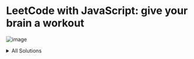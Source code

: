 # LeetCode with JavaScript: give your brain a workout
![image](https://user-images.githubusercontent.com/4119411/219785121-7a80a215-fb7d-46cb-bc66-1d9fd34302c5.png)

<details>
  <summary>All Solutions</summary>

1. № [1. Two Sum](solutions/1.%20Two%20Sum/script.ts)
1. № [2. Add Two Numbers](solutions/2.%20Add%20Two%20Numbers/script.ts)
1. № [3. Longest Substring Without Repeating Characters](solutions/3.%20Longest%20Substring%20Without%20Repeating%20Characters/script.ts)
1. № [4. Median of Two Sorted Arrays](solutions/4.%20Median%20of%20Two%20Sorted%20Arrays/script.ts)
1. № [5. Longest Palindromic Substring](solutions/5.%20Longest%20Palindromic%20Substring/script.ts)
1. № [6. Zigzag Conversion](solutions/6.%20Zigzag%20Conversion/script.ts)
1. № [7. Reverse Integer](solutions/7.%20Reverse%20Integer/script.ts)
1. № [8. String to Integer (atoi)](solutions/8.%20String%20to%20Integer%20(atoi)/script.ts)
1. № [9. Palindrome Number](solutions/9.%20Palindrome%20Number/script.ts)
1. № [11. Container With Most Water](solutions/11.%20Container%20With%20Most%20Water/script.ts)
1. № [12. Integer to Roman](solutions/12.%20Integer%20to%20Roman/script.ts)
1. № [13. Roman to Integer](solutions/13.%20Roman%20to%20Integer/script.ts)
1. № [14. Longest Common Prefix](solutions/14.%20Longest%20Common%20Prefix/script.ts)
1. № [15. 3Sum](solutions/15.%203Sum/script.ts)
1. № [16. 3Sum Closest](solutions/16.%203Sum%20Closest/script.ts)
1. № [17. Letter Combinations of a Phone Number](solutions/17.%20Letter%20Combinations%20of%20a%20Phone%20Number/script.ts)
1. № [19. Remove Nth Node From End of List](solutions/19.%20Remove%20Nth%20Node%20From%20End%20of%20List/script.ts)
1. № [20. Valid Parentheses](solutions/20.%20Valid%20Parentheses/script.ts)
1. № [21. Merge Two Sorted Lists](solutions/21.%20Merge%20Two%20Sorted%20Lists/script.ts)
1. № [22. Generate Parentheses](solutions/22.%20Generate%20Parentheses/script.ts)
1. № [23. Merge k Sorted Lists](solutions/23.%20Merge%20k%20Sorted%20Lists/script.ts)
1. № [24. Swap Nodes in Pairs](solutions/24.%20Swap%20Nodes%20in%20Pairs/script.ts)
1. № [26. Remove Duplicates from Sorted Array](solutions/26.%20Remove%20Duplicates%20from%20Sorted%20Array/script.ts)
1. № [27. Remove Element](solutions/27.%20Remove%20Element/script.ts)
1. № [28. Find the Index of the First Occurrence in a String](solutions/28.%20Find%20the%20Index%20of%20the%20First%20Occurrence%20in%20a%20String/script.ts)
1. № [33. Search in Rotated Sorted Array](solutions/33.%20Search%20in%20Rotated%20Sorted%20Array/script.ts)
1. № [34. Find First and Last Position of Element in Sorted Array](solutions/34.%20Find%20First%20and%20Last%20Position%20of%20Element%20in%20Sorted%20Array/script.ts)
1. № [35. Search Insert Position](solutions/35.%20Search%20Insert%20Position/script.ts)
1. № [36. Valid Sudoku](solutions/36.%20Valid%20Sudoku/script.ts)
1. № [40. Combination Sum II](solutions/40.%20Combination%20Sum%20II/script.ts)
1. № [41. First Missing Positive](solutions/41.%20First%20Missing%20Positive/script.ts)
1. № [42. Trapping Rain Water](solutions/42.%20Trapping%20Rain%20Water/script.ts)
1. № [49. Group Anagrams](solutions/49.%20Group%20Anagrams/script.ts)
1. № [50. Pow](solutions/50.%20Pow/script.ts)
1. № [54. Spiral Matrix](solutions/54.%20Spiral%20Matrix/script.ts)
1. № [57. Insert Interval](solutions/57.%20Insert%20Interval/script.ts)
1. № [58. Length of Last Word](solutions/58.%20Length%20of%20Last%20Word/script.ts)
1. № [59. Spiral Matrix II](solutions/59.%20Spiral%20Matrix%20II/script.ts)
1. № [62. Unique Paths](solutions/62.%20Unique%20Paths/script.ts)
1. № [67. Add Binary](solutions/67.%20Add%20Binary/script.ts)
1. № [70. Climbing Stairs](solutions/70.%20Climbing%20Stairs/script.ts)
1. № [71. Simplify Path](solutions/71.%20Simplify%20Path/script.ts)
1. № [74. Search a 2D Matrix](solutions/74.%20Search%20a%202D%20Matrix/script.ts)
1. № [75. Sort Colors](solutions/75.%20Sort%20Colors/script.ts)
1. № [76. Minimum Window Substring](solutions/76.%20Minimum%20Window%20Substring/script.ts)
1. № [77. Combinations](solutions/77.%20Combinations/script.ts)
1. № [78. Subsets](solutions/78.%20Subsets/script.ts)
1. № [79. Word Search](solutions/79.%20Word%20Search/script.ts)
1. № [85. Maximal Rectangle](solutions/85.%20Maximal%20Rectangle/script.ts)
1. № [86. Partition List](solutions/86.%20Partition%20List/script.ts)
1. № [91. Decode Ways](solutions/91.%20Decode%20Ways/script.ts)
1. № [94. Binary Tree Inorder Traversal](solutions/94.%20Binary%20Tree%20Inorder%20Traversal/script.ts)
1. № [98. Validate Binary Search Tree](solutions/98.%20Validate%20Binary%20Search%20Tree/script.ts)
1. № [100. Same Tree](solutions/100.%20Same%20Tree/script.ts)
1. № [101. Symmetric Tree](solutions/101.%20Symmetric%20Tree/script.ts)
1. № [102. Binary Tree Level Order Traversal](solutions/102.%20Binary%20Tree%20Level%20Order%20Traversal/script.ts)
1. № [103. Binary Tree Zigzag Level Order Traversal](solutions/103.%20Binary%20Tree%20Zigzag%20Level%20Order%20Traversal/script.ts)
1. № [104. Maximum Depth of Binary Tree](solutions/104.%20Maximum%20Depth%20of%20Binary%20Tree/script.ts)
1. № [109. Convert Sorted List to Binary Search Tree](solutions/109.%20Convert%20Sorted%20List%20to%20Binary%20Search%20Tree/script.ts)
1. № [110. Balanced Binary Tree](solutions/110.%20Balanced%20Binary%20Tree/script.ts)
1. № [111. Minimum Depth of Binary Tree](solutions/111.%20Minimum%20Depth%20of%20Binary%20Tree/script.ts)
1. № [119. Pascal's Triangle II](solutions/119.%20Pascal%27s%20Triangle%20II/script.ts)
1. № [121. Best Time to Buy and Sell Stock](solutions/121.%20Best%20Time%20to%20Buy%20and%20Sell%20Stock/script.ts)
1. № [125. Valid Palindrome](solutions/125.%20Valid%20Palindrome/script.ts)
1. № [128. Longest Consecutive Sequence](solutions/128.%20Longest%20Consecutive%20Sequence/script.ts)
1. № [129. Sum Root to Leaf Numbers](solutions/129.%20Sum%20Root%20to%20Leaf%20Numbers/script.ts)
1. № [131. Palindrome Partitioning](solutions/131.%20Palindrome%20Partitioning/script.ts)
1. № [137. Single Number II](solutions/137.%20Single%20Number%20II/script.ts)
1. № [139. Word Break](solutions/139.%20Word%20Break/script.ts)
1. № [140. Word Break II](solutions/140.%20Word%20Break%20II/script.ts)
1. № [141. Linked List Cycle](solutions/141.%20Linked%20List%20Cycle/script.ts)
1. № [142. Linked List Cycle II](solutions/142.%20Linked%20List%20Cycle%20II/script.ts)
1. № [143. Reorder List](solutions/143.%20Reorder%20List/script.ts)
1. № [145. Binary Tree Postorder Traversal](solutions/145.%20Binary%20Tree%20Postorder%20Traversal/script.ts)
1. № [146. LRU Cache](solutions/146.%20LRU%20Cache/script.ts)
1. № [150. Evaluate Reverse Polish Notation](solutions/150.%20Evaluate%20Reverse%20Polish%20Notation/script.ts)
1. № [153. Find Minimum in Rotated Sorted Array](solutions/153.%20Find%20Minimum%20in%20Rotated%20Sorted%20Array/script.ts)
1. № [155. Min Stack](solutions/155.%20Min%20Stack/script.ts)
1. № [165. Compare Version Numbers](solutions/165.%20Compare%20Version%20Numbers/script.ts)
1. № [167. Two Sum II - Input Array Is Sorted](solutions/167.%20Two%20Sum%20II%20-%20Input%20Array%20Is%20Sorted/script.ts)
1. № [168. Excel Sheet Column Title](solutions/168.%20Excel%20Sheet%20Column%20Title/script.ts)
1. № [169. Majority Element](solutions/169.%20Majority%20Element/script.ts)
1. № [190. Reverse Bits](solutions/190.%20Reverse%20Bits/script.ts)
1. № [191. Number of 1 Bits](solutions/191.%20Number%20of%201%20Bits/script.ts)
1. № [198. House Robber](solutions/198.%20House%20Robber/script.ts)
1. № [199. Binary Tree Right Side View](solutions/199.%20Binary%20Tree%20Right%20Side%20View/script.ts)
1. № [200. Number of Islands](solutions/200.%20Number%20of%20Islands/script.ts)
1. № [201. Bitwise AND of Numbers Range](solutions/201.%20Bitwise%20AND%20of%20Numbers%20Range/script.ts)
1. № [205. Isomorphic Strings](solutions/205.%20Isomorphic%20Strings/script.ts)
1. № [206. Reverse Linked List](solutions/206.%20Reverse%20Linked%20List/script.ts)
1. № [208. Implement Trie (Prefix Tree)](solutions/208.%20Implement%20Trie%20(Prefix%20Tree)/script.ts)
1. № [211. Design Add and Search Words Data Structure](solutions/211.%20Design%20Add%20and%20Search%20Words%20Data%20Structure/script.ts)
1. № [215. Kth Largest Element in an Array](solutions/215.%20Kth%20Largest%20Element%20in%20an%20Array/script.ts)
1. № [217. Contains Duplicate](solutions/217.%20Contains%20Duplicate/script.ts)
1. № [225. Implement Stack using Queues](solutions/225.%20Implement%20Stack%20using%20Queues/script.ts)
1. № [226. Invert Binary Tree](solutions/226.%20Invert%20Binary%20Tree/script.ts)
1. № [228. Summary Ranges](solutions/228.%20Summary%20Ranges/script.ts)
1. № [229. Majority Element II](solutions/229.%20Majority%20Element%20II/script.ts)
1. № [231. Power of Two](solutions/231.%20Power%20of%20Two/script.ts)
1. № [232. Implement Queue using Stacks](solutions/232.%20Implement%20Queue%20using%20Stacks/script.ts)
1. № [234. Palindrome Linked List](solutions/234.%20Palindrome%20Linked%20List/script.ts)
1. № [235. Lowest Common Ancestor of a Binary Search Tree](solutions/235.%20Lowest%20Common%20Ancestor%20of%20a%20Binary%20Search%20Tree/script.ts)
1. № [237. Delete Node in a Linked List](solutions/237.%20Delete%20Node%20in%20a%20Linked%20List/script.ts)
1. № [238. Product of Array Except Self](solutions/238.%20Product%20of%20Array%20Except%20Self/script.ts)
1. № [239. Sliding Window Maximum](solutions/239.%20Sliding%20Window%20Maximum/script.ts)
1. № [242. Valid Anagram](solutions/242.%20Valid%20Anagram/script.ts)
1. № [258. Add Digits](solutions/258.%20Add%20Digits/script.ts)
1. № [260. Single Number III](solutions/260.%20Single%20Number%20III/script.ts)
1. № [264. Ugly Number II](solutions/264.%20Ugly%20Number%20II/script.ts)
1. № [268. Missing Number](solutions/268.%20Missing%20Number/script.ts)
1. № [273. Integer to English Words](solutions/273.%20Integer%20to%20English%20Words/script.ts)
1. № [278. First Bad Version](solutions/278.%20First%20Bad%20Version/script.ts)
1. № [279. Perfect Squares](solutions/279.%20Perfect%20Squares/script.ts)
1. № [287. Find the Duplicate Number](solutions/287.%20Find%20the%20Duplicate%20Number/script.ts)
1. № [299. Bulls and Cows](solutions/299.%20Bulls%20and%20Cows/script.ts)
1. № [300. Longest Increasing Subsequence](solutions/300.%20Longest%20Increasing%20Subsequence/script.ts)
1. № [310. Minimum Height Trees](solutions/310.%20Minimum%20Height%20Trees/script.ts)
1. № [316. Remove Duplicate Letters](solutions/316.%20Remove%20Duplicate%20Letters/script.ts)
1. № [319. Bulb Switcher](solutions/319.%20Bulb%20Switcher/script.ts)
1. № [330. Patching Array](solutions/330.%20Patching%20Array/script.ts)
1. № [342. Power of Four](solutions/342.%20Power%20of%20Four/script.ts)
1. № [343. Integer Break](solutions/343.%20Integer%20Break/script.ts)
1. № [344. Reverse String](solutions/344.%20Reverse%20String/script.ts)
1. № [347. Top K Frequent Elements](solutions/347.%20Top%20K%20Frequent%20Elements/script.ts)
1. № [349. Intersection of Two Arrays](solutions/349.%20Intersection%20of%20Two%20Arrays/script.ts)
1. № [350. Intersection of Two Arrays II](solutions/350.%20Intersection%20of%20Two%20Arrays%20II/script.ts)
1. № [368. Largest Divisible Subset](solutions/368.%20Largest%20Divisible%20Subset/script.ts)
1. № [373. Find K Pairs with Smallest Sums](solutions/373.%20Find%20K%20Pairs%20with%20Smallest%20Sums/script.ts)
1. № [380. Insert Delete GetRandom O(1)](solutions/380.%20Insert%20Delete%20GetRandom%20O%281%29/script.ts)
1. № [382. Linked List Random Node](solutions/382.%20Linked%20List%20Random%20Node/script.ts)
1. № [383. Ransom Note](solutions/383.%20Ransom%20Note/script.ts)
1. № [387. First Unique Character in a String](solutions/387.%20First%20Unique%20Character%20in%20a%20String/script.ts)
1. № [392. Is Subsequence](solutions/392.%20Is%20Subsequence/script.ts)
1. № [394. Decode String](solutions/394.%20Decode%20String/script.ts)
1. № [399. Evaluate Division](solutions/399.%20Evaluate%20Division/script.ts)
1. № [402. Remove K Digits](solutions/402.%20Remove%20K%20Digits/script.ts)
1. № [403. Frog Jump](solutions/403.%20Frog%20Jump/script.ts)
1. № [404. Sum of Left Leaves](solutions/404.%20Sum%20of%20Left%20Leaves/script.ts)
1. № [409. Longest Palindrome](solutions/409.%20Longest%20Palindrome/script.ts)
1. № [424. Longest Repeating Character Replacement](solutions/424.%20Longest%20Repeating%20Character%20Replacement/script.ts)
1. № [435. Non-overlapping Intervals](solutions/435.%20Non-overlapping%20Intervals/script.ts)
1. № [438. Find All Anagrams in a String](solutions/438.%20Find%20All%20Anagrams%20in%20a%20String/script.ts)
1. № [442. Find All Duplicates in an Array](solutions/442.%20Find%20All%20Duplicates%20in%20an%20Array/script.ts)
1. № [443. String Compression](solutions/443.%20String%20Compression/script.ts)
1. № [445. Add Two Numbers II](solutions/445.%20Add%20Two%20Numbers%20II/script.ts)
1. № [446. Arithmetic Slices II - Subsequence](solutions/446.%20Arithmetic%20Slices%20II%20-%20Subsequence/script.ts)
1. № [451. Sort Characters By Frequency](solutions/451.%20Sort%20Characters%20By%20Frequency/script.ts)
1. № [452. Minimum Number of Arrows to Burst Balloons](solutions/452.%20Minimum%20Number%20of%20Arrows%20to%20Burst%20Balloons/script.ts)
1. № [455. Assign Cookies](solutions/455.%20Assign%20Cookies/script.ts)
1. № [458. Poor Pigs](solutions/458.%20Poor%20Pigs/script.ts)
1. № [459. Repeated Substring Pattern](solutions/459.%20Repeated%20Substring%20Pattern/script.ts)
1. № [463. Island Perimeter](solutions/463.%20Island%20Perimeter/script.ts)
1. № [476. Number Complement](solutions/476.%20Number%20Complement/script.ts)
1. № [486. Predict the Winner](solutions/486.%20Predict%20the%20Winner/script.ts)
1. № [501. Find Mode in Binary Search Tree](solutions/501.%20Find%20Mode%20in%20Binary%20Search%20Tree/script.ts)
1. № [502. IPO](solutions/502.%20IPO/script.ts)
1. № [506. Relative Ranks](solutions/506.%20Relative%20Ranks/script.ts)
1. № [509. Fibonacci Number](solutions/509.%20Fibonacci%20Number/script.ts)
1. № [513. Find Bottom Left Tree Value](solutions/513.%20Find%20Bottom%20Left%20Tree%20Value/script.ts)
1. № [514. Freedom Trail](solutions/514.%20Freedom%20Trail/script.ts)
1. № [515. Find Largest Value in Each Tree Row](solutions/515.%20Find%20Largest%20Value%20in%20Each%20Tree%20Row/script.ts)
1. № [516. Longest Palindromic Subsequence](solutions/516.%20Longest%20Palindromic%20Subsequence/script.ts)
1. № [518. Coin Change II](solutions/518.%20Coin%20Change%20II/script.ts)
1. № [521. Longest Uncommon Subsequence I](solutions/521.%20Longest%20Uncommon%20Subsequence%20I/script.ts)
1. № [523. Continuous Subarray Sum](solutions/523.%20Continuous%20Subarray%20Sum/script.ts)
1. № [525. Contiguous Array](solutions/525.%20Contiguous%20Array/script.ts)
1. № [530. Minimum Absolute Difference in BST](solutions/530.%20Minimum%20Absolute%20Difference%20in%20BST/script.ts)
1. № [538. Convert BST to Greater Tree](solutions/538.%20Convert%20BST%20to%20Greater%20Tree/script.ts)
1. № [540. Single Element in a Sorted Array](solutions/540.%20Single%20Element%20in%20a%20Sorted%20Array/script.ts)
1. № [543. Diameter of Binary Tree](solutions/543.%20Diameter%20of%20Binary%20Tree/script.ts)
1. № [547. Number of Provinces](solutions/547.%20Number%20of%20Provinces/script.ts)
1. № [552. Student Attendance Record II](solutions/552.%20Student%20Attendance%20Record%20II/script.ts)
1. № [560. Subarray Sum Equals K](solutions/560.%20Subarray%20Sum%20Equals%20K/script.ts)
1. № [564. Find the Closest Palindrome](solutions/564.%20Find%20the%20Closest%20Palindrome/script.ts)
1. № [572. Subtree of Another Tree](solutions/572.%20Subtree%20of%20Another%20Tree/script.ts)
1. № [576. Out of Boundary Paths](solutions/576.%20Out%20of%20Boundary%20Paths/script.ts)
1. № [589. N-ary Tree Preorder Traversal](solutions/589.%20N-ary%20Tree%20Preorder%20Traversal/script.ts)
1. № [590. N-ary Tree Postorder Traversal](solutions/590.%20N-ary%20Tree%20Postorder%20Traversal/script.ts)
1. № [592. Fraction Addition and Subtraction](solutions/592.%20Fraction%20Addition%20and%20Subtraction/script.ts)
1. № [605. Can Place Flowers](solutions/605.%20Can%20Place%20Flowers/script.ts)
1. № [606. Construct String from Binary Tree](solutions/606.%20Construct%20String%20from%20Binary%20Tree/script.ts)
1. № [621. Task Scheduler](solutions/621.%20Task%20Scheduler/script.ts)
1. № [623. Add One Row to Tree](solutions/623.%20Add%20One%20Row%20to%20Tree/script.ts)
1. № [624. Maximum Distance in Arrays](solutions/624.%20Maximum%20Distance%20in%20Arrays/script.ts)
1. № [629. K Inverse Pairs Array](solutions/629.%20K%20Inverse%20Pairs%20Array/script.ts)
1. № [633. Sum of Square Numbers](solutions/633.%20Sum%20of%20Square%20Numbers/script.ts)
1. № [645. Set Mismatch](solutions/645.%20Set%20Mismatch/script.ts)
1. № [647. Palindromic Substrings](solutions/647.%20Palindromic%20Substrings/script.ts)
1. № [648. Replace Words](solutions/648.%20Replace%20Words/script.ts)
1. № [649. Dota2 Senate](solutions/649.%20Dota2%20Senate/script.ts)
1. № [650. 2 Keys Keyboard](solutions/650.%202%20Keys%20Keyboard/script.ts)
1. № [661. Image Smoother](solutions/661.%20Image%20Smoother/script.ts)
1. № [664. Strange Printer](solutions/664.%20Strange%20Printer/script.ts)
1. № [678. Valid Parenthesis String](solutions/678.%20Valid%20Parenthesis%20String/script.ts)
1. № [688. Knight Probability in Chessboard](solutions/688.%20Knight%20Probability%20in%20Chessboard/script.ts)
1. № [692. Top K Frequent Words](solutions/692.%20Top%20K%20Frequent%20Words/script.ts)
1. № [703. Kth Largest Element in a Stream](solutions/703.%20Kth%20Largest%20Element%20in%20a%20Stream/script.ts)
1. № [704. Binary Search](solutions/704.%20Binary%20Search/script.ts)
1. № [705. Design HashSet](solutions/705.%20Design%20HashSet/script.ts)
1. № [706. Design HashMap](solutions/706.%20Design%20HashMap/script.ts)
1. № [712. Minimum ASCII Delete Sum for Two Strings](solutions/712.%20Minimum%20ASCII%20Delete%20Sum%20for%20Two%20Strings/script.ts)
1. № [713. Subarray Product Less Than K](solutions/713.%20Subarray%20Product%20Less%20Than%20K/script.ts)
1. № [714. Best Time to Buy and Sell Stock with Transaction Fee](solutions/714.%20Best%20Time%20to%20Buy%20and%20Sell%20Stock%20with%20Transaction%20Fee/script.ts)
1. № [719. Find K-th Smallest Pair Distance](solutions/719.%20Find%20K-th%20Smallest%20Pair%20Distance/script.ts)
1. № [724. Find Pivot Index](solutions/724.%20Find%20Pivot%20Index/script.ts)
1. № [726. Number of Atoms](solutions/726.%20Number%20of%20Atoms/script.ts)
1. № [733. Flood Fill](solutions/733.%20Flood%20Fill/script.ts)
1. № [735. Asteroid Collision](solutions/735.%20Asteroid%20Collision/script.ts)
1. № [739. Daily Temperatures](solutions/739.%20Daily%20Temperatures/script.ts)
1. № [744. Find Smallest Letter Greater Than Target](solutions/744.%20Find%20Smallest%20Letter%20Greater%20Than%20Target/script.ts)
1. № [746. Min Cost Climbing Stairs](solutions/746.%20Min%20Cost%20Climbing%20Stairs/script.ts)
1. № [752. Open the Lock](solutions/752.%20Open%20the%20Lock/script.ts)
1. № [767. Reorganize String](solutions/767.%20Reorganize%20String/script.ts)
1. № [779. K-th Symbol in Grammar](solutions/779.%20K-th%20Symbol%20in%20Grammar/script.ts)
1. № [783. Minimum Distance Between BST Nodes](solutions/783.%20Minimum%20Distance%20Between%20BST%20Nodes/script.ts)
1. № [786. K-th Smallest Prime Fraction](solutions/786.%20K-th%20Smallest%20Prime%20Fraction/script.ts)
1. № [787. Cheapest Flights Within K Stops](solutions/787.%20Cheapest%20Flights%20Within%20K%20Stops/script.ts)
1. № [791. Custom Sort String](solutions/791.%20Custom%20Sort%20String/script.ts)
1. № [802. Find Eventual Safe States](solutions/802.%20Find%20Eventual%20Safe%20States/script.ts)
1. № [808. Soup Servings](solutions/808.%20Soup%20Servings/script.ts)
1. № [826. Most Profit Assigning Work](solutions/826.%20Most%20Profit%20Assigning%20Work/script.ts)
1. № [834. Sum of Distances in Tree](solutions/834.%20Sum%20of%20Distances%20in%20Tree/script.ts)
1. № [840. Magic Squares In Grid](solutions/840.%20Magic%20Squares%20In%20Grid/script.ts)
1. № [844. Backspace String Compare](solutions/844.%20Backspace%20String%20Compare/script.ts)
1. № [846. Hand of Straights](solutions/846.%20Hand%20of%20Straights/script.ts)
1. № [852. Peak Index in a Mountain Array](solutions/852.%20Peak%20Index%20in%20a%20Mountain%20Array/script.ts)
1. № [853. Car Fleet](solutions/853.%20Car%20Fleet/script.ts)
1. № [857. Minimum Cost to Hire K Workers](solutions/857.%20Minimum%20Cost%20to%20Hire%20K%20Workers/script.ts)
1. № [859. Buddy Strings](solutions/859.%20Buddy%20Strings/script.ts)
1. № [860. Lemonade Change](solutions/860.%20Lemonade%20Change/script.ts)
1. № [861. Score After Flipping Matrix](solutions/861.%20Score%20After%20Flipping%20Matrix/script.ts)
1. № [863. All Nodes Distance K in Binary Tree](solutions/863.%20All%20Nodes%20Distance%20K%20in%20Binary%20Tree/script.ts)
1. № [867. Transpose Matrix](solutions/867.%20Transpose%20Matrix/script.ts)
1. № [872. Leaf-Similar Trees](solutions/872.%20Leaf-Similar%20Trees/script.ts)
1. № [875. Koko Eating Bananas](solutions/875.%20Koko%20Eating%20Bananas/script.ts)
1. № [876. Middle of the Linked List](solutions/876.%20Middle%20of%20the%20Linked%20List/script.ts)
1. № [880. Decoded String at Index](solutions/880.%20Decoded%20String%20at%20Index/script.ts)
1. № [881. Boats to Save People](solutions/881.%20Boats%20to%20Save%20People/script.ts)
1. № [885. Spiral Matrix III](solutions/885.%20Spiral%20Matrix%20III/script.ts)
1. № [907. Sum of Subarray Minimums](solutions/907.%20Sum%20of%20Subarray%20Minimums/script.ts)
1. № [912. Sort an Array](solutions/912.%20Sort%20an%20Array/script.ts)
1. № [920. Number of Music Playlists](solutions/920.%20Number%20of%20Music%20Playlists/script.ts)
1. № [930. Binary Subarrays With Sum](solutions/930.%20Binary%20Subarrays%20With%20Sum/script.ts)
1. № [931. Minimum Falling Path Sum](solutions/931.%20Minimum%20Falling%20Path%20Sum/script.ts)
1. № [934. Shortest Bridge](solutions/934.%20Shortest%20Bridge/script.ts)
1. № [935. Knight Dialer](solutions/935.%20Knight%20Dialer/script.ts)
1. № [938. Range Sum of BST](solutions/938.%20Range%20Sum%20of%20BST/script.ts)
1. № [945. Minimum Increment to Make Array Unique](solutions/945.%20Minimum%20Increment%20to%20Make%20Array%20Unique/script.ts)
1. № [946. Validate Stack Sequences](solutions/946.%20Validate%20Stack%20Sequences/script.ts)
1. № [947. Most Stones Removed with Same Row or Column](solutions/947.%20Most%20Stones%20Removed%20with%20Same%20Row%20or%20Column/script.ts)
1. № [948. Bag of Tokens](solutions/948.%20Bag%20of%20Tokens/script.ts)
1. № [950. Reveal Cards In Increasing Order](solutions/950.%20Reveal%20Cards%20In%20Increasing%20Order/script.ts)
1. № [956. Tallest Billboard](solutions/956.%20Tallest%20Billboard/script.ts)
1. № [958. Check Completeness of a Binary Tree](solutions/958.%20Check%20Completeness%20of%20a%20Binary%20Tree/script.ts)
1. № [959. Regions Cut By Slashes](solutions/959.%20Regions%20Cut%20By%20Slashes/script.ts)
1. № [974. Subarray Sums Divisible by K](solutions/974.%20Subarray%20Sums%20Divisible%20by%20K/script.ts)
1. № [977. Squares of a Sorted Array](solutions/977.%20Squares%20of%20a%20Sorted%20Array/script.ts)
1. № [979. Distribute Coins in Binary Tree](solutions/979.%20Distribute%20Coins%20in%20Binary%20Tree/script.ts)
1. № [981. Time Based Key-Value Store](solutions/981.%20Time%20Based%20Key-Value%20Store/script.ts)
1. № [988. Smallest String Starting From Leaf](solutions/988.%20Smallest%20String%20Starting%20From%20Leaf/script.ts)
1. № [989. Add to Array-Form of Integer](solutions/989.%20Add%20to%20Array-Form%20of%20Integer/script.ts)
1. № [992. Subarrays with K Different Integers](solutions/992.%20Subarrays%20with%20K%20Different%20Integers/script.ts)
1. № [995. Minimum Number of K Consecutive Bit Flips](solutions/995.%20Minimum%20Number%20of%20K%20Consecutive%20Bit%20Flips/script.ts)
1. № [997. Find the Town Judge](solutions/997.%20Find%20the%20Town%20Judge/script.ts)
1. № [1002. Find Common Characters](solutions/1002.%20Find%20Common%20Characters/script.ts)
1. № [1009. Complement of Base 10 Integer](solutions/1009.%20Complement%20of%20Base%2010%20Integer/script.ts)
1. № [1020. Number of Enclaves](solutions/1020.%20Number%20of%20Enclaves/script.ts)
1. № [1026. Maximum Difference Between Node and Ancestor](solutions/1026.%20Maximum%20Difference%20Between%20Node%20and%20Ancestor/script.ts)
1. № [1027. Longest Arithmetic Subsequence](solutions/1027.%20Longest%20Arithmetic%20Subsequence/script.ts)
1. № [1035. Uncrossed Lines](solutions/1035.%20Uncrossed%20Lines/script.ts)
1. № [1038. Binary Search Tree to Greater Sum Tree](solutions/1038.%20Binary%20Search%20Tree%20to%20Greater%20Sum%20Tree/script.ts)
1. № [1043. Partition Array for Maximum Sum](solutions/1043.%20Partition%20Array%20for%20Maximum%20Sum/script.ts)
1. № [1046. Last Stone Weight](solutions/1046.%20Last%20Stone%20Weight/script.ts)
1. № [1052. Grumpy Bookstore Owner](solutions/1052.%20Grumpy%20Bookstore%20Owner/script.ts)
1. № [1074. Number of Submatrices That Sum to Target](solutions/1074.%20Number%20of%20Submatrices%20That%20Sum%20to%20Target/script.ts)
1. № [1091. Shortest Path in Binary Matrix](solutions/1091.%20Shortest%20Path%20in%20Binary%20Matrix/script.ts)
1. № [1105. Filling Bookcase Shelves](solutions/1105.%20Filling%20Bookcase%20Shelves/script.ts)
1. № [1110. Delete Nodes And Return Forest](solutions/1110.%20Delete%20Nodes%20And%20Return%20Forest/script.ts)
1. № [1122. Relative Sort Array](solutions/1122.%20Relative%20Sort%20Array/script.ts)
1. № [1125. Smallest Sufficient Team](solutions/1125.%20Smallest%20Sufficient%20Team/script.ts)
1. № [1137. N-th Tribonacci Number](solutions/1137.%20N-th%20Tribonacci%20Number/script.ts)
1. № [1140. Stone Game II](solutions/1140.%20Stone%20Game%20II/script.ts)
1. № [1143. Longest Common Subsequence](solutions/1143.%20Longest%20Common%20Subsequence/script.ts)
1. № [1146. Snapshot Array](solutions/1146.%20Snapshot%20Array/script.ts)
1. № [1155. Number of Dice Rolls With Target Sum](solutions/1155.%20Number%20of%20Dice%20Rolls%20With%20Target%20Sum/script.ts)
1. № [1160. Find Words That Can Be Formed by Characters](solutions/1160.%20Find%20Words%20That%20Can%20Be%20Formed%20by%20Characters/script.ts)
1. № [1161. Maximum Level Sum of a Binary Tree](solutions/1161.%20Maximum%20Level%20Sum%20of%20a%20Binary%20Tree/script.ts)
1. № [1171. Remove Zero Sum Consecutive Nodes from Linked List](solutions/1171.%20Remove%20Zero%20Sum%20Consecutive%20Nodes%20from%20Linked%20List/script.ts)
1. № [1190. Reverse Substrings Between Each Pair of Parentheses](solutions/1190.%20Reverse%20Substrings%20Between%20Each%20Pair%20of%20Parentheses/script.ts)
1. № [1207. Unique Number of Occurrences](solutions/1207.%20Unique%20Number%20of%20Occurrences/script.ts)
1. № [1208. Get Equal Substrings Within Budget](solutions/1208.%20Get%20Equal%20Substrings%20Within%20Budget/script.ts)
1. № [1218. Longest Arithmetic Subsequence of Given Difference](solutions/1218.%20Longest%20Arithmetic%20Subsequence%20of%20Given%20Difference/script.ts)
1. № [1219. Path with Maximum Gold](solutions/1219.%20Path%20with%20Maximum%20Gold/script.ts)
1. № [1220. Count Vowels Permutation](solutions/1220.%20Count%20Vowels%20Permutation/script.ts)
1. № [1232. Check If It Is a Straight Line](solutions/1232.%20Check%20If%20It%20Is%20a%20Straight%20Line/script.ts)
1. № [1235. Maximum Profit in Job Scheduling](solutions/1235.%20Maximum%20Profit%20in%20Job%20Scheduling/script.ts)
1. № [1239. Maximum Length of a Concatenated String with Unique Characters](solutions/1239.%20Maximum%20Length%20of%20a%20Concatenated%20String%20with%20Unique%20Characters/script.ts)
1. № [1248. Count Number of Nice Subarrays](solutions/1248.%20Count%20Number%20of%20Nice%20Subarrays/script.ts)
1. № [1249. Minimum Remove to Make Valid Parentheses](solutions/1249.%20Minimum%20Remove%20to%20Make%20Valid%20Parentheses/script.ts)
1. № [1254. Number of Closed Islands](solutions/1254.%20Number%20of%20Closed%20Islands/script.ts)
1. № [1255. Maximum Score Words Formed by Letters](solutions/1255.%20Maximum%20Score%20Words%20Formed%20by%20Letters/script.ts)
1. № [1266. Minimum Time Visiting All Points](solutions/1266.%20Minimum%20Time%20Visiting%20All%20Points/script.ts)
1. № [1287. Element Appearing More Than 25% In Sorted Array](solutions/1287.%20Element%20Appearing%20More%20Than%2025%25%20In%20Sorted%20Array/script.ts)
1. № [1289. Minimum Falling Path Sum II](solutions/1289.%20Minimum%20Falling%20Path%20Sum%20II/script.ts)
1. № [1291. Sequential Digits](solutions/1291.%20Sequential%20Digits/script.ts)
1. № [1312. Minimum Insertion Steps to Make a String Palindrome](solutions/1312.%20Minimum%20Insertion%20Steps%20to%20Make%20a%20String%20Palindrome/script.ts)
1. № [1318. Minimum Flips to Make a OR b Equal to c](solutions/1318.%20Minimum%20Flips%20to%20Make%20a%20OR%20b%20Equal%20to%20c/script.ts)
1. № [1325. Delete Leaves With a Given Value](solutions/1325.%20Delete%20Leaves%20With%20a%20Given%20Value/script.ts)
1. № [1334. Find the City With the Smallest Number of Neighbors at a Threshold Distance](solutions/1334.%20Find%20the%20City%20With%20the%20Smallest%20Number%20of%20Neighbors%20at%20a%20Threshold%20Distance/script.ts)
1. № [1335. Minimum Difficulty of a Job Schedule](solutions/1335.%20Minimum%20Difficulty%20of%20a%20Job%20Schedule/script.ts)
1. № [1347. Minimum Number of Steps to Make Two Strings Anagram](solutions/1347.%20Minimum%20Number%20of%20Steps%20to%20Make%20Two%20Strings%20Anagram/script.ts)
1. № [1351. Count Negative Numbers in a Sorted Matrix](solutions/1351.%20Count%20Negative%20Numbers%20in%20a%20Sorted%20Matrix/script.ts)
1. № [1356. Sort Integers by The Number of 1 Bits](solutions/1356.%20Sort%20Integers%20by%20The%20Number%20of%201%20Bits/script.ts)
1. № [1372. Longest ZigZag Path in a Binary Tree](solutions/1372.%20Longest%20ZigZag%20Path%20in%20a%20Binary%20Tree/script.ts)
1. № [1380. Lucky Numbers in a Matrix](solutions/1380.%20Lucky%20Numbers%20in%20a%20Matrix/script.ts)
1. № [1382. Balance a Binary Search Tree](solutions/1382.%20Balance%20a%20Binary%20Search%20Tree/script.ts)
1. № [1395. Count Number of Teams](solutions/1395.%20Count%20Number%20of%20Teams/script.ts)
1. № [1396. Design Underground System](solutions/1396.%20Design%20Underground%20System/script.ts)
1. № [1404. Number of Steps to Reduce a Number in Binary Representation to One](solutions/1404.%20Number%20of%20Steps%20to%20Reduce%20a%20Number%20in%20Binary%20Representation%20to%20One/script.ts)
1. № [1424. Diagonal Traverse II](solutions/1424.%20Diagonal%20Traverse%20II/script.ts)
1. № [1431. Kids With the Greatest Number of Candies](solutions/1431.%20Kids%20With%20the%20Greatest%20Number%20of%20Candies/script.ts)
1. № [1436. Destination City](solutions/1436.%20Destination%20City/script.ts)
1. № [1422. Maximum Score After Splitting a String](solutions/1422.%20Maximum%20Score%20After%20Splitting%20a%20String/script.ts)
1. № [1438. Longest Continuous Subarray With Absolute Diff Less Than or Equal to Limit](solutions/1438.%20Longest%20Continuous%20Subarray%20With%20Absolute%20Diff%20Less%20Than%20or%20Equal%20to%20Limit/script.ts)
1. № [1441. Build an Array With Stack Operations](solutions/1441.%20Build%20an%20Array%20With%20Stack%20Operations/script.ts)
1. № [1442. Count Triplets That Can Form Two Arrays of Equal XOR](solutions/1442.%20Count%20Triplets%20That%20Can%20Form%20Two%20Arrays%20of%20Equal%20XOR/script.ts)
1. № [1448. Count Good Nodes in Binary Tree](solutions/1448.%20Count%20Good%20Nodes%20in%20Binary%20Tree/script.ts)
1. № [1456. Maximum Number of Vowels in a Substring of Given Length](solutions/1456.%20Maximum%20Number%20of%20Vowels%20in%20a%20Substring%20of%20Given%20Length/script.ts)
1. № [1457. Pseudo-Palindromic Paths in a Binary Tree](solutions/1457.%20Pseudo-Palindromic%20Paths%20in%20a%20Binary%20Tree/script.ts)
1. № [1460. Make Two Arrays Equal by Reversing Subarrays](solutions/1460.%20Make%20Two%20Arrays%20Equal%20by%20Reversing%20Subarrays/script.ts)
1. № [1463. Cherry Pickup II](solutions/1463.%20Cherry%20Pickup%20II/script.ts)
1. № [1464. Maximum Product of Two Elements in an Array](solutions/1464.%20Maximum%20Product%20of%20Two%20Elements%20in%20an%20Array/script.ts)
1. № [1472. Design Browser History](solutions/1472.%20Design%20Browser%20History/script.ts)
1. № [1480. Running Sum of 1d Array](solutions/1480.%20Running%20Sum%20of%201d%20Array/script.ts)
1. № [1481. Least Number of Unique Integers after K Removals](solutions/1481.%20Least%20Number%20of%20Unique%20Integers%20after%20K%20Removals/script.ts)
1. № [1482. Minimum Number of Days to Make m Bouquets](solutions/1482.%20Minimum%20Number%20of%20Days%20to%20Make%20m%20Bouquets/script.ts)
1. № [1491. Average Salary Excluding the Minimum and Maximum Salary](solutions/1491.%20Average%20Salary%20Excluding%20the%20Minimum%20and%20Maximum%20Salary/script.ts)
1. № [1493. Longest Subarray of 1's After Deleting One Element](solutions/1493.%20Longest%20Subarray%20of%201%27s%20After%20Deleting%20One%20Element/script.ts)
1. № [1496. Path Crossing](solutions/1496.%20Path%20Crossing/script.ts)
1. № [1498. Number of Subsequences That Satisfy the Given Sum Condition](solutions/1498.%20Number%20of%20Subsequences%20That%20Satisfy%20the%20Given%20Sum%20Condition/script.ts)
1. № [1502. Can Make Arithmetic Progression From Sequence](solutions/1502.%20Can%20Make%20Arithmetic%20Progression%20From%20Sequence/script.ts)
1. № [1503. Last Moment Before All Ants Fall Out of a Plank](solutions/1503.%20Last%20Moment%20Before%20All%20Ants%20Fall%20Out%20of%20a%20Plank/script.ts)
1. № [1508. Range Sum of Sorted Subarray Sums](solutions/1508.%20Range%20Sum%20of%20Sorted%20Subarray%20Sums/script.ts)
1. № [1509. Minimum Difference Between Largest and Smallest Value in Three Moves](solutions/1509.%20Minimum%20Difference%20Between%20Largest%20and%20Smallest%20Value%20in%20Three%20Moves/script.ts)
1. № [1512. Number of Good Pairs](solutions/1512.%20Number%20of%20Good%20Pairs/script.ts)
1. № [1514. Path with Maximum Probability](solutions/1514.%20Path%20with%20Maximum%20Probability/script.ts)
1. № [1518. Water Bottles](solutions/1518.%20Water%20Bottles/script.ts)
1. № [1523. Count Odd Numbers in an Interval Range](solutions/1523.%20Count%20Odd%20Numbers%20in%20an%20Interval%20Range/script.ts)
1. № [1530. Number of Good Leaf Nodes Pairs](solutions/1530.%20Number%20of%20Good%20Leaf%20Nodes%20Pairs/script.ts)
1. № [1531. String Compression II](solutions/1531.%20String%20Compression%20II/script.ts)
1. № [1535. Find the Winner of an Array Game](solutions/1535.%20Find%20the%20Winner%20of%20an%20Array%20Game/script.ts)
1. № [1539. Kth Missing Positive Number](solutions/1539.%20Kth%20Missing%20Positive%20Number/script.ts)
1. № [1544. Make The String Great](solutions/1544.%20Make%20The%20String%20Great/script.ts)
1. № [1550. Three Consecutive Odds](solutions/1550.%20Three%20Consecutive%20Odds/script.ts)
1. № [1552. Magnetic Force Between Two Balls](solutions/1552.%20Magnetic%20Force%20Between%20Two%20Balls/script.ts)
1. № [1561. Maximum Number of Coins You Can Get](solutions/1561.%20Maximum%20Number%20of%20Coins%20You%20Can%20Get/script.ts)
1. № [1568. Minimum Number of Days to Disconnect Island](solutions/1568.%20Minimum%20Number%20of%20Days%20to%20Disconnect%20Island/script.ts)
1. № [1572. Matrix Diagonal Sum](solutions/1572.%20Matrix%20Diagonal%20Sum/script.ts)
1. № [1575. Count All Possible Routes](solutions/1575.%20Count%20All%20Possible%20Routes/script.ts)
1. № [1578. Minimum Time to Make Rope Colorful](solutions/1578.%20Minimum%20Time%20to%20Make%20Rope%20Colorful/script.ts)
1. № [1579. Remove Max Number of Edges to Keep Graph Fully Traversable](solutions/1579.%20Remove%20Max%20Number%20of%20Edges%20to%20Keep%20Graph%20Fully%20Traversable/script.ts)
1. № [1582. Special Positions in a Binary Matrix](solutions/1582.%20Special%20Positions%20in%20a%20Binary%20Matrix/script.ts)
1. № [1598. Crawler Log Folder](solutions/1598.%20Crawler%20Log%20Folder/script.ts)
1. № [1603. Design Parking System](solutions/1603.%20Design%20Parking%20System/script.ts)
1. № [1605. Find Valid Matrix Given Row and Column Sums](solutions/1605.%20Find%20Valid%20Matrix%20Given%20Row%20and%20Column%20Sums/script.ts)
1. № [1608. Special Array With X Elements Greater Than or Equal X](solutions/1608.%20Special%20Array%20With%20X%20Elements%20Greater%20Than%20or%20Equal%20X/script.ts)
1. № [1609. Even Odd Tree](solutions/1609.%20Even%20Odd%20Tree/script.ts)
1. № [1611. Minimum One Bit Operations to Make Integers Zero](solutions/1611.%20Minimum%20One%20Bit%20Operations%20to%20Make%20Integers%20Zero/script.ts)
1. № [1614. Maximum Nesting Depth of the Parentheses](solutions/1614.%20Maximum%20Nesting%20Depth%20of%20the%20Parentheses/script.ts)
1. № [1624. Largest Substring Between Two Equal Characters](solutions/1624.%20Largest%20Substring%20Between%20Two%20Equal%20Characters/script.ts)
1. № [1630. Arithmetic Subarrays](solutions/1630.%20Arithmetic%20Subarrays/script.ts)
1. № [1636. Sort Array by Increasing Frequency](solutions/1636.%20Sort%20Array%20by%20Increasing%20Frequency/script.ts)
1. № [1637. Widest Vertical Area Between Two Points Containing No Points](solutions/1637.%20Widest%20Vertical%20Area%20Between%20Two%20Points%20Containing%20No%20Points/script.ts)
1. № [1642. Furthest Building You Can Reach](solutions/1642.%20Furthest%20Building%20You%20Can%20Reach/script.ts)
1. № [1653. Minimum Deletions to Make String Balanced](solutions/1653.%20Minimum%20Deletions%20to%20Make%20String%20Balanced/script.ts)
1. № [1657. Determine if Two Strings Are Close](solutions/1657.%20Determine%20if%20Two%20Strings%20Are%20Close/script.ts)
1. № [1662. Check If Two String Arrays are Equivalent](solutions/1662.%20Check%20If%20Two%20String%20Arrays%20are%20Equivalent/script.ts)
1. № [1669. Merge In Between Linked Lists](solutions/1669.%20Merge%20In%20Between%20Linked%20Lists/script.ts)
1. № [1685. Sum of Absolute Differences in a Sorted Array](solutions/1685.%20Sum%20of%20Absolute%20Differences%20in%20a%20Sorted%20Array/script.ts)
1. № [1688. Count of Matches in Tournament](solutions/1688.%20Count%20of%20Matches%20in%20Tournament/script.ts)
1. № [1700. Number of Students Unable to Eat Lunch](solutions/1700.%20Number%20of%20Students%20Unable%20to%20Eat%20Lunch/script.ts)
1. № [1701. Average Waiting Time](solutions/1701.%20Average%20Waiting%20Time/script.ts)
1. № [1704. Determine if String Halves Are Alike](solutions/1704.%20Determine%20if%20String%20Halves%20Are%20Alike/script.ts)
1. № [1716. Calculate Money in Leetcode Bank](solutions/1716.%20Calculate%20Money%20in%20Leetcode%20Bank/script.ts)
1. № [1717. Maximum Score From Removing Substrings](solutions/1717.%20Maximum%20Score%20From%20Removing%20Substrings/script.ts)
1. № [1721. Swapping Nodes in a Linked List](solutions/1721.%20Swapping%20Nodes%20in%20a%20Linked%20List/script.ts)
1. № [1727. Largest Submatrix With Rearrangements](solutions/1727.%20Largest%20Submatrix%20With%20Rearrangements/script.ts)
1. № [1732. Find the Highest Altitude](solutions/1732.%20Find%20the%20Highest%20Altitude/script.ts)
1. № [1743. Restore the Array From Adjacent Pairs](solutions/1743.%20Restore%20the%20Array%20From%20Adjacent%20Pairs/script.ts)
1. № [1750. Minimum Length of String After Deleting Similar Ends](solutions/1750.%20Minimum%20Length%20of%20String%20After%20Deleting%20Similar%20Ends/script.ts)
1. № [1758. Minimum Changes To Make Alternating Binary String](solutions/1758.%20Minimum%20Changes%20To%20Make%20Alternating%20Binary%20String/script.ts)
1. № [1759. Count Number of Homogenous Substrings](solutions/1759.%20Count%20Number%20of%20Homogenous%20Substrings/script.ts)
1. № [1768. Merge Strings Alternately](solutions/1768.%20Merge%20Strings%20Alternately/script.ts)
1. № [1791. Find Center of Star Graph](solutions/1791.%20Find%20Center%20of%20Star%20Graph/script.ts)
1. № [1793. Maximum Score of a Good Subarray](solutions/1793.%20Maximum%20Score%20of%20a%20Good%20Subarray/script.ts)
1. № [1799. Maximize Score After N Operations](solutions/1799.%20Maximize%20Score%20After%20N%20Operations/script.ts)
1. № [1802. Maximum Value at a Given Index in a Bounded Array](solutions/1802.%20Maximum%20Value%20at%20a%20Given%20Index%20in%20a%20Bounded%20Array/script.ts)
1. № [1814. Count Nice Pairs in an Array](solutions/1814.%20Count%20Nice%20Pairs%20in%20an%20Array/script.ts)
1. № [1822. Sign of the Product of an Array](solutions/1822.%20Sign%20of%20the%20Product%20of%20an%20Array/script.ts)
1. № [1823. Find the Winner of the Circular Game](solutions/1823.%20Find%20the%20Winner%20of%20the%20Circular%20Game/script.ts)
1. № [1838. Frequency of the Most Frequent Element](solutions/1838.%20Frequency%20of%20the%20Most%20Frequent%20Element/script.ts)
1. № [1845. Seat Reservation Manager](solutions/1845.%20Seat%20Reservation%20Manager/script.ts)
1. № [1846. Maximum Element After Decreasing and Rearranging](solutions/1846.%20Maximum%20Element%20After%20Decreasing%20and%20Rearranging/script.ts)
1. № [1863. Sum of All Subset XOR Totals](solutions/1863.%20Sum%20of%20All%20Subset%20XOR%20Totals/script.ts)
1. № [1870. Minimum Speed to Arrive on Time](solutions/1870.%20Minimum%20Speed%20to%20Arrive%20on%20Time/script.ts)
1. № [1877. Minimize Maximum Pair Sum in Array](solutions/1877.%20Minimize%20Maximum%20Pair%20Sum%20in%20Array/script.ts)
1. № [1887. Reduction Operations to Make the Array Elements Equal](solutions/1887.%20Reduction%20Operations%20to%20Make%20the%20Array%20Elements%20Equal/script.ts)
1. № [1897. Redistribute Characters to Make All Strings Equal](solutions/1897.%20Redistribute%20Characters%20to%20Make%20All%20Strings%20Equal/script.ts)
1. № [1903. Largest Odd Number in String](solutions/1903.%20Largest%20Odd%20Number%20in%20String/script.ts)
1. № [1905. Count Sub Islands](solutions/1905.%20Count%20Sub%20Islands/script.ts)
1. № [1913. Maximum Product Difference Between Two Pairs](solutions/1913.%20Maximum%20Product%20Difference%20Between%20Two%20Pairs/script.ts)
1. № [1915. Number of Wonderful Substrings](solutions/1915.%20Number%20of%20Wonderful%20Substrings/script.ts)
1. № [1921. Eliminate Maximum Number of Monsters](solutions/1921.%20Eliminate%20Maximum%20Number%20of%20Monsters/script.ts)
1. № [1930. Unique Length-3 Palindromic Subsequences](solutions/1930.%20Unique%20Length-3%20Palindromic%20Subsequences/script.ts)
1. № [1937. Maximum Number of Points with Cost](solutions/1937.%20Maximum%20Number%20of%20Points%20with%20Cost/script.ts)
1. № [1971. Find if Path Exists in Graph](solutions/1971.%20Find%20if%20Path%20Exists%20in%20Graph/script.ts)
1. № [1980. Find Unique Binary String](solutions/1980.%20Find%20Unique%20Binary%20String/script.ts)
1. № [1992. Find All Groups of Farmland](solutions/1992.%20Find%20All%20Groups%20of%20Farmland/script.ts)
1. № [2000. Reverse Prefix of Word](solutions/2000.%20Reverse%20Prefix%20of%20Word/script.ts)
1. № [2024. Maximize the Confusion of an Exam](solutions/2024.%20Maximize%20the%20Confusion%20of%20an%20Exam/script.ts)
1. № [2037. Minimum Number of Moves to Seat Everyone](solutions/2037.%20Minimum%20Number%20of%20Moves%20to%20Seat%20Everyone/script.ts)
1. № [2045. Second Minimum Time to Reach Destination](solutions/2045.%20Second%20Minimum%20Time%20to%20Reach%20Destination/script.ts)
1. № [2053. Kth Distinct String in an Array](solutions/2053.%20Kth%20Distinct%20String%20in%20an%20Array/script.ts)
1. № [2058. Find the Minimum and Maximum Number of Nodes Between Critical Points](solutions/2058.%20Find%20the%20Minimum%20and%20Maximum%20Number%20of%20Nodes%20Between%20Critical%20Points/script.ts)
1. № [2073. Time Needed to Buy Tickets](solutions/2073.%20Time%20Needed%20to%20Buy%20Tickets/script.ts)
1. № [2090. K Radius Subarray Averages](solutions/2090.%20K%20Radius%20Subarray%20Averages/script.ts)
1. № [2092. Find All People With Secret](solutions/2092.%20Find%20All%20People%20With%20Secret/script.ts)
1. № [2096. Step-By-Step Directions From a Binary Tree Node to Another](solutions/2096.%20Step-By-Step%20Directions%20From%20a%20Binary%20Tree%20Node%20to%20Another/script.ts)
1. № [2108. Find First Palindromic String in the Array](solutions/2108.%20Find%20First%20Palindromic%20String%20in%20the%20Array/script.ts)
1. № [2125. Number of Laser Beams in a Bank](solutions/2125.%20Number%20of%20Laser%20Beams%20in%20a%20Bank/script.ts)
1. № [2130. Maximum Twin Sum of a Linked List](solutions/2130.%20Maximum%20Twin%20Sum%20of%20a%20Linked%20List/script.ts)
1. № [2134. Minimum Swaps to Group All 1's Together II](solutions/2134.%20Minimum%20Swaps%20to%20Group%20All%201%27s%20Together%20II/script.ts)
1. № [2140. Solving Questions With Brainpower](solutions/2140.%20Solving%20Questions%20With%20Brainpower/script.ts)
1. № [2147. Number of Ways to Divide a Long Corridor](solutions/2147.%20Number%20of%20Ways%20to%20Divide%20a%20Long%20Corridor/script.ts)
1. № [2149. Rearrange Array Elements by Sign](solutions/2149.%20Rearrange%20Array%20Elements%20by%20Sign/script.ts)
1. № [2181. Merge Nodes in Between Zeros](solutions/2181.%20Merge%20Nodes%20in%20Between%20Zeros/script.ts)
1. № [2187. Minimum Time to Complete Trips](solutions/2187.%20Minimum%20Time%20to%20Complete%20Trips/script.ts)
1. № [2191. Sort the Jumbled Numbers](solutions/2191.%20Sort%20the%20Jumbled%20Numbers/script.ts)
1. № [2192. All Ancestors of a Node in a Directed Acyclic Graph](solutions/2192.%20All%20Ancestors%20of%20a%20Node%20in%20a%20Directed%20Acyclic%20Graph/script.ts)
1. № [2196. Create Binary Tree From Descriptions](solutions/2196.%20Create%20Binary%20Tree%20From%20Descriptions/script.ts)
1. № [2215. Find the Difference of Two Arrays](solutions/2215.%20Find%20the%20Difference%20of%20Two%20Arrays/script.ts)
1. № [2225. Find Players With Zero or One Losses](solutions/2225.%20Find%20Players%20With%20Zero%20or%20One%20Losses/script.ts)
1. № [2235. Add Two Integers](solutions/2235.%20Add%20Two%20Integers/script.ts)
1. № [2236. Root Equals Sum of Children](solutions/2236.%20Root%20Equals%20Sum%20of%20Children/script.ts)
1. № [2264. Largest 3-Same-Digit Number in String](solutions/2264.%20Largest%203-Same-Digit%20Number%20in%20String/script.ts)
1. № [2265. Count Nodes Equal to Average of Subtree](solutions/2265.%20Count%20Nodes%20Equal%20to%20Average%20of%20Subtree/script.ts)
1. № [2285. Maximum Total Importance of Roads](solutions/2285.%20Maximum%20Total%20Importance%20of%20Roads/script.ts)
1. № [2300. Successful Pairs of Spells and Potions](solutions/2300.%20Successful%20Pairs%20of%20Spells%20and%20Potions/script.ts)
1. № [2305. Fair Distribution of Cookies](solutions/2305.%20Fair%20Distribution%20of%20Cookies/script.ts)
1. № [2331. Evaluate Boolean Binary Tree](solutions/2331.%20Evaluate%20Boolean%20Binary%20Tree/script.ts)
1. № [2336. Smallest Number in Infinite Set](solutions/2336.%20Smallest%20Number%20in%20Infinite%20Set/script.ts)
1. № [2348. Number of Zero-Filled Sub-arrays](solutions/2348.%20Number%20of%20Zero-Filled%20Sub-arrays/script.ts)
1. № [2352. Equal Row and Column Pairs](solutions/2352.%20Equal%20Row%20and%20Column%20Pairs/script.ts)
1. № [2353. Design a Food Rating System](solutions/2353.%20Design%20a%20Food%20Rating%20System/script.ts)
1. № [2370. Longest Ideal Subsequence](solutions/2370.%20Longest%20Ideal%20Subsequence/script.ts)
1. № [2373. Largest Local Values in a Matrix](solutions/2373.%20Largest%20Local%20Values%20in%20a%20Matrix/script.ts)
1. № [2385. Amount of Time for Binary Tree to Be Infected](solutions/2385.%20Amount%20of%20Time%20for%20Binary%20Tree%20to%20Be%20Infected/script.ts)
1. № [2390. Removing Stars From a String](solutions/2390.%20Removing%20Stars%20From%20a%20String/script.ts)
1. № [2391. Minimum Amount of Time to Collect Garbage](solutions/2391.%20Minimum%20Amount%20of%20Time%20to%20Collect%20Garbage/script.ts)
1. № [2392. Build a Matrix With Conditions](solutions/2392.%20Build%20a%20Matrix%20With%20Conditions/script.ts)
1. № [2405. Optimal Partition of String](solutions/2405.%20Optimal%20Partition%20of%20String/script.ts)
1. № [2402. Meeting Rooms III](solutions/2402.%20Meeting%20Rooms%20III/script.ts)
1. № [2418. Sort the People](solutions/2418.%20Sort%20the%20People/script.ts)
1. № [2433. Find The Original Array of Prefix Xor](solutions/2433.%20Find%20The%20Original%20Array%20of%20Prefix%20Xor/script.ts)
1. № [2439. Minimize Maximum of Array](solutions/2439.%20Minimize%20Maximum%20of%20Array/script.ts)
1. № [2441. Largest Positive Integer That Exists With Its Negative](solutions/2441.%20Largest%20Positive%20Integer%20That%20Exists%20With%20Its%20Negative/script.ts)
1. № [2444. Count Subarrays With Fixed Bounds](solutions/2444.%20Count%20Subarrays%20With%20Fixed%20Bounds/script.ts)
1. № [2448. Minimum Cost to Make Array Equal](solutions/2448.%20Minimum%20Cost%20to%20Make%20Array%20Equal/script.ts)
1. № [2462. Total Cost to Hire K Workers](solutions/2462.%20Total%20Cost%20to%20Hire%20K%20Workers/script.ts)
1. № [2466. Count Ways To Build Good Strings](solutions/2466.%20Count%20Ways%20To%20Build%20Good%20Strings/script.ts)
1. № [2482. Difference Between Ones and Zeros in Row and Column](solutions/2482.%20Difference%20Between%20Ones%20and%20Zeros%20in%20Row%20and%20Column/script.ts)
1. № [2485. Find the Pivot Integer](solutions/2485.%20Find%20the%20Pivot%20Integer/script.ts)
1. № [2486. Append Characters to String to Make Subsequence](solutions/2486.%20Append%20Characters%20to%20String%20to%20Make%20Subsequence/script.ts)
1. № [2487. Remove Nodes From Linked List](solutions/2487.%20Remove%20Nodes%20From%20Linked%20List/script.ts)
1. № [2540. Minimum Common Value](solutions/2540.%20Minimum%20Common%20Value/script.ts)
1. № [2542. Maximum Subsequence Score](solutions/2542.%20Maximum%20Subsequence%20Score/script.ts)
1. № [2551. Put Marbles in Bags](solutions/2551.%20Put%20Marbles%20in%20Bags/script.ts)
1. № [2582. Pass the Pillow](solutions/2582.%20Pass%20the%20Pillow/script.ts)
1. № [2597. The Number of Beautiful Subsets](solutions/2597.%20The%20Number%20of%20Beautiful%20Subsets/script.ts)
1. № [2610. Convert an Array Into a 2D Array With Conditions](solutions/2610.%20Convert%20an%20Array%20Into%20a%202D%20Array%20With%20Conditions/script.ts)
1. № [2616. Minimize the Maximum Difference of Pairs](solutions/2616.%20Minimize%20the%20Maximum%20Difference%20of%20Pairs/script.ts)
1. № [2642. Design Graph With Shortest Path Calculator](solutions/2642.%20Design%20Graph%20With%20Shortest%20Path%20Calculator/script.ts)
1. № [2678. Number of Senior Citizens](solutions/2678.%20Number%20of%20Senior%20Citizens/script.ts)
1. № [2699. Modify Graph Edge Weights](solutions/2699.%20Modify%20Graph%20Edge%20Weights/script.ts)
1. № [2706. Buy Two Chocolates](solutions/2706.%20Buy%20Two%20Chocolates/script.ts)
1. № [2709. Greatest Common Divisor Traversal](solutions/2709.%20Greatest%20Common%20Divisor%20Traversal/script.ts)
1. № [2751. Robot Collisions](solutions/2751.%20Robot%20Collisions/script.ts)
1. № [2785. Sort Vowels in a String](solutions/2785.%20Sort%20Vowels%20in%20a%20String/script.ts)
1. № [2812. Find the Safest Path in a Grid](solutions/2812.%20Find%20the%20Safest%20Path%20in%20a%20Grid/script.ts)
1. № [2816. Double a Number Represented as a Linked List](solutions/2816.%20Double%20a%20Number%20Represented%20as%20a%20Linked%20List/script.ts)
1. № [2849. Determine if a Cell Is Reachable at a Given Time](solutions/2849.%20Determine%20if%20a%20Cell%20Is%20Reachable%20at%20a%20Given%20Time/script.ts)
1. № [2864. Maximum Odd Binary Number](solutions/2864.%20Maximum%20Odd%20Binary%20Number/script.ts)
1. № [2870. Minimum Number of Operations to Make Array Empty](solutions/2870.%20Minimum%20Number%20of%20Operations%20to%20Make%20Array%20Empty/script.ts)
1. № [2958. Length of Longest Subarray With at Most K Frequency](solutions/2958.%20Length%20of%20Longest%20Subarray%20With%20at%20Most%20K%20Frequency/script.ts)
1. № [2962. Count Subarrays Where Max Element Appears at Least K Times](solutions/2962.%20Count%20Subarrays%20Where%20Max%20Element%20Appears%20at%20Least%20K%20Times/script.ts)
1. № [2966. Divide Array Into Arrays With Max Difference](solutions/2966.%20Divide%20Array%20Into%20Arrays%20With%20Max%20Difference/script.ts)
1. № [2971. Find Polygon With the Largest Perimeter](solutions/2971.%20Find%20Polygon%20With%20the%20Largest%20Perimeter/script.ts)
1. № [2976. Minimum Cost to Convert String I](solutions/2976.%20Minimum%20Cost%20to%20Convert%20String%20I/script.ts)
1. № [2997. Minimum Number of Operations to Make Array XOR Equal to K](solutions/2997.%20Minimum%20Number%20of%20Operations%20to%20Make%20Array%20XOR%20Equal%20to%20K/script.ts)
1. № [3005. Count Elements With Maximum Frequency](solutions/3005.%20Count%20Elements%20With%20Maximum%20Frequency/script.ts)
1. № [3016. Minimum Number of Pushes to Type Word II](solutions/3016.%20Minimum%20Number%20of%20Pushes%20to%20Type%20Word%20II/script.ts)
1. № [3068. Find the Maximum Sum of Node Values](solutions/3068.%20Find%20the%20Maximum%20Sum%20of%20Node%20Values/script.ts)
1. № [3075. Maximize Happiness of Selected Children](solutions/3075.%20Maximize%20Happiness%20of%20Selected%20Children/script.ts)
1. № [3110. Score of a String](solutions/3110.%20Score%20of%20a%20String/script.ts)

</details>
